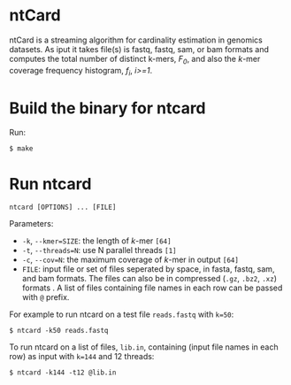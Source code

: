 ntCard 
=
ntCard is a streaming algorithm for cardinality estimation in genomics datasets. As iput it takes file(s) is fastq, fastq, sam, or bam formats and computes the total number of distinct k-mers, *F<sub>0</sub>*, and also the *k*-mer coverage frequency histogram, *f<sub>i</sub>*, *i>=1*.  

# Build the binary for ntcard
Run:
```
$ make
```
# Run ntcard
```
ntcard [OPTIONS] ... [FILE]
```
Parameters:
  * `-k`,  `--kmer=SIZE`: the length of *k*-mer `[64]`
  * `-t`,  `--threads=N`: use N parallel threads `[1]`
  * `-c`,  `--cov=N`: the maximum coverage of *k*-mer in output `[64]`
  * `FILE`: input file or set of files seperated by space, in fasta, fastq, sam, and bam formats. The files can also be in compressed (`.gz`, `.bz2`, `.xz`) formats . A list of files containing file names in each row can be passed with `@` prefix.
  
For example to run ntcard on a test file `reads.fastq` with `k=50`:
```
$ ntcard -k50 reads.fastq 
```

To run ntcard on a list of files, `lib.in`, containing (input file names in each row) as input with `k=144` and 12 threads:
```
$ ntcard -k144 -t12 @lib.in 
```

